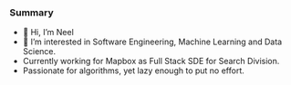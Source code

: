 ### Summary
- 👋 Hi, I’m Neel
- 👀 I’m interested in Software Engineering, Machine Learning and Data Science.
- Currently working for Mapbox as Full Stack SDE for Search Division.
- Passionate for algorithms, yet lazy enough to put no effort.
